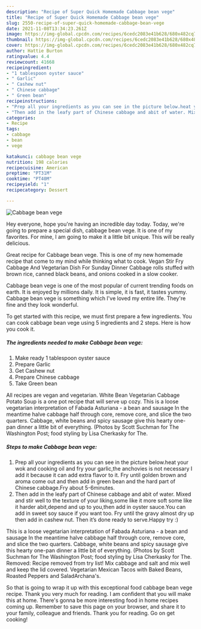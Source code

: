 ```yaml
---
description: "Recipe of Super Quick Homemade Cabbage bean vege"
title: "Recipe of Super Quick Homemade Cabbage bean vege"
slug: 2550-recipe-of-super-quick-homemade-cabbage-bean-vege
date: 2021-11-08T13:34:23.261Z
image: https://img-global.cpcdn.com/recipes/6cedc2083e41b628/680x482cq70/cabbage-bean-vege-recipe-main-photo.jpg
thumbnail: https://img-global.cpcdn.com/recipes/6cedc2083e41b628/680x482cq70/cabbage-bean-vege-recipe-main-photo.jpg
cover: https://img-global.cpcdn.com/recipes/6cedc2083e41b628/680x482cq70/cabbage-bean-vege-recipe-main-photo.jpg
author: Hattie Burton
ratingvalue: 4.4
reviewcount: 41668
recipeingredient:
- "1 tablespoon oyster sauce"
- " Garlic"
- " Cashew nut"
- " Chinese cabbage"
- " Green bean"
recipeinstructions:
- "Prep all your ingredients as you can see in the picture below.heat your wok and cooking oil and fry your garlic,the anchovies is not necessary I add it because it can add extra flavor to it. Fry until golden brown and aroma come out and then add in green bean and the hard part of Chinese cabbage.Fry about 5-6minutes."
- "Then add in the leafy part of Chinese cabbage and abit of water. Mixed and stir well to the texture of your liking,some like it more soft some like it harder abit,depend and up to you,then add in oyster sauce.You can add in sweet soy sauce if you want too. Fry until the gravy almost dry up then add in cashew nut. Then it’s done ready to serve.Happy try :)"
categories:
- Recipe
tags:
- cabbage
- bean
- vege

katakunci: cabbage bean vege 
nutrition: 198 calories
recipecuisine: American
preptime: "PT31M"
cooktime: "PT40M"
recipeyield: "1"
recipecategory: Dessert

---
```



![Cabbage bean vege](https://img-global.cpcdn.com/recipes/6cedc2083e41b628/680x482cq70/cabbage-bean-vege-recipe-main-photo.jpg)

Hey everyone, hope you're having an incredible day today. Today, we're going to prepare a special dish, cabbage bean vege. It is one of my favorites. For mine, I am going to make it a little bit unique. This will be really delicious.

Great recipe for Cabbage bean vege. This is one of my new homemade recipe that come to my mind while thinking what to cook. Vegan Stir Fry Cabbage And Vegetarian Dish For Sunday Dinner Cabbage rolls stuffed with brown rice, canned black beans, and onions cooked in a slow cooker.

Cabbage bean vege is one of the most popular of current trending foods on earth. It is enjoyed by millions daily. It is simple, it is fast, it tastes yummy. Cabbage bean vege is something which I've loved my entire life. They're fine and they look wonderful.


To get started with this recipe, we must first prepare a few ingredients. You can cook cabbage bean vege using 5 ingredients and 2 steps. Here is how you cook it.

<!--inarticleads1-->

##### The ingredients needed to make Cabbage bean vege:

1. Make ready 1 tablespoon oyster sauce
1. Prepare  Garlic
1. Get  Cashew nut
1. Prepare  Chinese cabbage
1. Take  Green bean


All recipes are vegan and vegetarian. White Bean Vegetarian Cabbage Potato Soup is a one pot recipe that will serve up cozy. This is a loose vegetarian interpretation of Fabada Asturiana - a bean and sausage In the meantime halve cabbage half through core, remove core, and slice the two quarters. Cabbage, white beans and spicy sausage give this hearty one-pan dinner a little bit of everything. (Photos by Scott Suchman for The Washington Post; food styling by Lisa Cherkasky for The. 

<!--inarticleads2-->

##### Steps to make Cabbage bean vege:

1. Prep all your ingredients as you can see in the picture below.heat your wok and cooking oil and fry your garlic,the anchovies is not necessary I add it because it can add extra flavor to it. Fry until golden brown and aroma come out and then add in green bean and the hard part of Chinese cabbage.Fry about 5-6minutes.
1. Then add in the leafy part of Chinese cabbage and abit of water. Mixed and stir well to the texture of your liking,some like it more soft some like it harder abit,depend and up to you,then add in oyster sauce.You can add in sweet soy sauce if you want too. Fry until the gravy almost dry up then add in cashew nut. Then it’s done ready to serve.Happy try :)


This is a loose vegetarian interpretation of Fabada Asturiana - a bean and sausage In the meantime halve cabbage half through core, remove core, and slice the two quarters. Cabbage, white beans and spicy sausage give this hearty one-pan dinner a little bit of everything. (Photos by Scott Suchman for The Washington Post; food styling by Lisa Cherkasky for The. Removed: Recipe removed from try list! Mix cabbage and salt and mix well and keep the lid covered. Vegetarian Mexican Tacos with Baked Beans, Roasted Peppers and SaladArchana&#39;s. 

So that is going to wrap it up with this exceptional food cabbage bean vege recipe. Thank you very much for reading. I am confident that you will make this at home. There's gonna be more interesting food in home recipes coming up. Remember to save this page on your browser, and share it to your family, colleague and friends. Thank you for reading. Go on get cooking!
